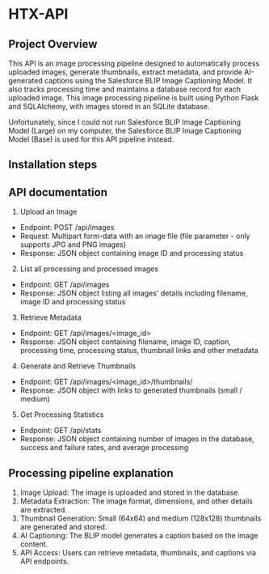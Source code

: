 # HTX-API

## Project Overview
This API is an image processing pipeline designed to automatically process uploaded images, generate thumbnails, extract metadata, and provide AI-generated captions using the Salesforce BLIP Image Captioning Model. It also tracks processing time and maintains a database record for each uploaded image. This image processing pipeline is built using Python Flask and SQLAlchemy, with images stored in an SQLite database. 

Unfortunately, since I could not run Salesforce BLIP Image Captioning Model (Large) on my computer, the Salesforce BLIP Image Captioning Model (Base) is used for this API pipeline instead. 

## Installation steps


## API documentation
1. Upload an Image

- Endpoint: POST /api/images
- Request: Multipart form-data with an image file (file parameter - only supports JPG and PNG images)
- Response: JSON object containing image ID and processing status

2. List all processing and processed images
- Endpoint: GET /api/images
- Response: JSON object listing all images' details including filename, image ID and processing status

3. Retrieve Metadata

- Endpoint: GET /api/images/<image_id>
- Response: JSON object containing filename, image ID, caption, processing time, processing status, thumbnail links and other metadata

4. Generate and Retrieve Thumbnails

- Endpoint: GET /api/images/<image_id>/thumbnails/<size>
- Response: JSON object with links to generated thumbnails (small / medium)

5. Get Processing Statistics

- Endpoint: GET /api/stats
- Response: JSON object containing number of images in the database, success and failure rates, and average processing 

## Processing pipeline explanation
1. Image Upload: The image is uploaded and stored in the database.
2. Metadata Extraction: The image format, dimensions, and other details are extracted.
3. Thumbnail Generation: Small (64x64) and medium (128x128) thumbnails are generated and stored.
4. AI Captioning: The BLIP model generates a caption based on the image content.
5. API Access: Users can retrieve metadata, thumbnails, and captions via API endpoints.
